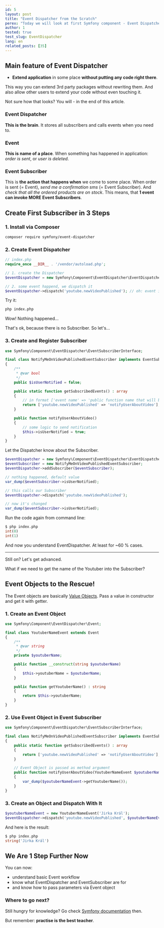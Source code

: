 ```yaml
---
id: 5
layout: post
title: "Event Dispatcher from the Scratch"
perex: "Today we will look at first Symfony component - Event Dispatcher. Why should you start with it? It gives you flexibility, it is easy to understand and it helps you to write decoupled code."
author: 1
tested: true
test_slug: EventDispatcher
lang: en
related_posts: [35]
---
```



## Main feature of Event Dispatcher

- **Extend application** in some place **without putting any code right there**.

This way you can extend 3rd party packages without rewriting them. And also allow other users to extend your code without even touching it.

Not sure how that looks? You will - in the end of this article.


### Event Dispatcher

**This is the brain**. It stores all subscribers and calls events when you need to.


### Event

**This is name of a place**. When something has happened in application: *order is sent*,
or *user is deleted*.


### Event Subscriber

This is **the action that happens when** we come to some place. When order is sent (= Event), *send me a confirmation sms* (= Event Subscriber). And *check that all the ordered products are on stock*. This means, that **1 event can invoke MORE Event Subscribers**.


## Create First Subscriber in 3 Steps


### 1. Install via Composer

```bash
composer require symfony/event-dispatcher
```


### 2. Create Event Dispatcher

```php
// index.php
require_once __DIR__ . '/vendor/autoload.php';

// 1. create the Dispatcher
$eventDispatcher = new Symfony\Component\EventDispatcher\EventDispatcher;

// 2. some event happend, we dispatch it
$eventDispatcher->dispatch('youtube.newVideoPublished'); // oh: event is just a string
```

Try it:

```bash
php index.php
```

Wow! Nothing happened...

That's ok, because there is no Subscriber. So let's...


### 3. Create and Register Subscriber

```php
use Symfony\Component\EventDispatcher\EventSubscriberInterface;

final class NotifyMeOnVideoPublishedEventSubscriber implements EventSubscriberInterface
{
    /**
     * @var bool
     */
    public $isUserNotified = false;

    public static function getSubscribedEvents() : array
    {
        // in format ['event name' => 'public function name that will be called']
        return ['youtube.newVideoPublished' => 'notifyUserAboutVideo'];
    }

    public function notifyUserAboutVideo()
    {
        // some logic to send notification
        $this->isUserNotified = true;
    }
}
```

Let the Dispatcher know about the Subscriber.

```php
$eventDispatcher = new Symfony\Component\EventDispatcher\EventDispatcher;
$eventSubscriber = new NotifyMeOnVideoPublishedEventSubscriber;
$eventDispatcher->addSubscriber($eventSubscriber);

// nothing happened, default value
var_dump($eventSubscriber->isUserNotified);

// this calls our Subscriber
$eventDispatcher->dispatch('youtube.newVideoPublished');

// now it's changed
var_dump($eventSubscriber->isUserNotified);
```

Run the code again from command line:

```php
$ php index.php
int(0)
int(1)
```

And now you understand EventDispatcher. At least for ~60 % cases.

---

Still on? Let's get advanced.

What if we need to get the name of the Youtuber into the Subscriber?


## Event Objects to the Rescue!

The Event objects are basically [Value Objects](http://richardmiller.co.uk/2014/11/06/value-objects/). Pass a value in constructor and get it with getter.


### 1. Create an Event Object

```php
use Symfony\Component\EventDispatcher\Event;

final class YoutuberNameEvent extends Event
{
    /**
     * @var string
     */
    private $youtuberName;

    public function __construct(string $youtuberName)
    {
        $this->youtuberName = $youtuberName;
    }

    public function getYoutuberName() : string
    {
        return $this->youtuberName;
    }
}
```


### 2. Use Event Object in Event Subscriber

```php
use Symfony\Component\EventDispatcher\EventSubscriberInterface;

final class NotifyMeOnVideoPublishedEventSubscriber implements EventSubscriberInterface
{
    public static function getSubscribedEvents() : array
    {
        return ['youtube.newVideoPublished' => 'notifyUserAboutVideo'];
    }

    // Event Object is passed as method argument
    public function notifyUserAboutVideo(YoutuberNameEvent $youtuberNameEvent)
    {
        var_dump($youtuberNameEvent->getYoutuberName());
    }
}
```


### 3. Create an Object and Dispatch With It

```php
$youtuberNameEvent = new YoutuberNameEvent('Jirka Král');
$eventDispatcher->dispatch('youtube.newVideoPublished', $youtuberNameEvent);
```

And here is the result:

```php
$ php index.php
string('Jirka Král')
```


## We Are 1 Step Further Now

You can now:

- understand basic Event workflow
- know what EventDispatcher and EventSubscriber are for
- and know how to pass parameters via Event object

### Where to go next?

Still hungry for knowledge? Go check [Symfony documentation](http://symfony.com/doc/current/components/event_dispatcher.html) then.

But remember: **practise is the best teacher**.
